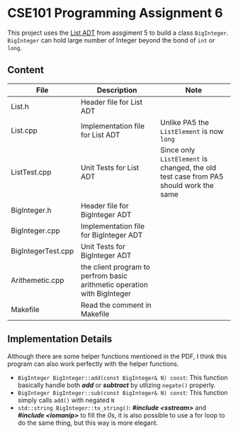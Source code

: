 # CSE101 Programming Assignment 6
This project uses the [List ADT](https://git.ucsc.edu/cse101/fall23/schan88/-/blob/pa5/pa5/README.md?ref_type=heads) from assgiment 5 to build a class `BigInteger`.
`BigInteger` can hold large number of Integer beyond the bond of `int` or `long`.

## Content
| File | Description | Note |
| ----------- | ----------- | ----------- |
| List.h | Header file for List ADT | | 
| List.cpp | Implementation file for List ADT | Unlike PA5 the `ListElement` is now `long`|
| ListTest.cpp | Unit Tests for List ADT | Since only `ListElement` is changed, the old test case from PA5 should work the same|
| BigInteger.h | Header file for BigInteger ADT | | 
| BigInteger.cpp | Implementation file for BigInteger ADT | |
| BigIntegerTest.cpp | Unit Tests for BigInteger ADT | |
| Arithemetic.cpp | the client program to perfrom basic arithmetic operation with BigInteger | |
| Makefile   | Read the comment in Makefile | |


## Implementation Details
Although there are some helper functions mentioned in the PDF, I think this program can also work perfectly with the helper functions.

- `BigInteger BigInteger::add(const BigInteger& N) const`: This function basically handle both ***add*** or ***subtract*** by utlizing `negate()` properly.
- `BigInteger BigInteger::sub(const BigInteger& N) const`: This function simply calls `add()` with negated `N`
- `std::string BigInteger::to_string()`: ***#include \<sstream\>*** and ***#include \<iomanip\>*** to fill the *0s*, it is also possible to use a for loop to do the same thing, but this way is more elegant.
